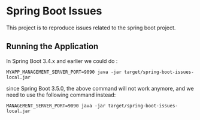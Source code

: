 # Spring Boot Issues

This project is to reproduce issues related to the spring boot project.

## Running the Application

In Spring Boot 3.4.x and earlier we could do :

```
MYAPP_MANAGEMENT_SERVER_PORT=9090 java -jar target/spring-boot-issues-local.jar
```

since Spring Boot 3.5.0, the above command will not work anymore, and we need to use the following command instead:

```
MANAGEMENT_SERVER_PORT=9090 java -jar target/spring-boot-issues-local.jar
```

